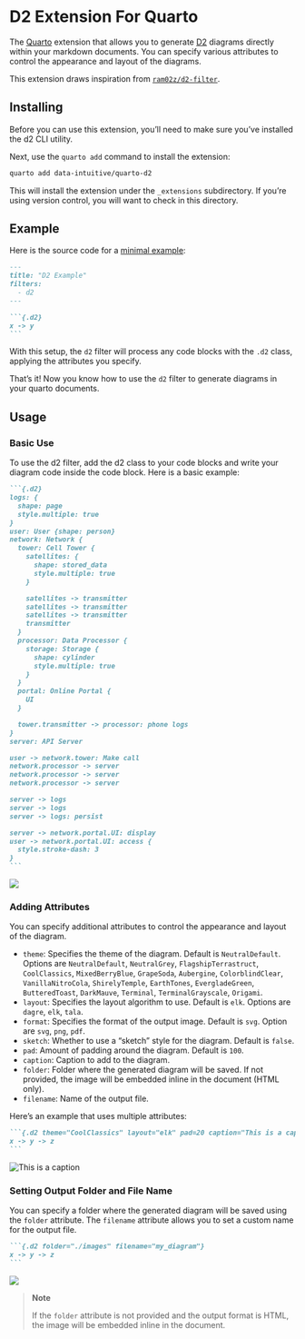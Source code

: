 # D2 Extension For Quarto

The [Quarto](https://quarto.org) extension that allows you to generate
[D2](https://d2lang.com) diagrams directly within your markdown
documents. You can specify various attributes to control the appearance
and layout of the diagrams.

This extension draws inspiration from
[`ram02z/d2-filter`](https://github.com/ram02z/d2-filter).

## Installing

Before you can use this extension, you’ll need to make sure you’ve
installed the d2 CLI utility.

Next, use the `quarto add` command to install the extension:

``` bash
quarto add data-intuitive/quarto-d2
```

This will install the extension under the `_extensions` subdirectory. If
you’re using version control, you will want to check in this directory.

## Example

Here is the source code for a [minimal example](example.qmd):

```` markdown
---
title: "D2 Example"
filters:
  - d2
---

```{.d2}
x -> y
```
````

With this setup, the `d2` filter will process any code blocks with the
`.d2` class, applying the attributes you specify.

That’s it! Now you know how to use the `d2` filter to generate diagrams
in your quarto documents.

## Usage

### Basic Use

To use the d2 filter, add the d2 class to your code blocks and write
your diagram code inside the code block. Here is a basic example:

```` markdown
```{.d2}
logs: {
  shape: page
  style.multiple: true
}
user: User {shape: person}
network: Network {
  tower: Cell Tower {
    satellites: {
      shape: stored_data
      style.multiple: true
    }

    satellites -> transmitter
    satellites -> transmitter
    satellites -> transmitter
    transmitter
  }
  processor: Data Processor {
    storage: Storage {
      shape: cylinder
      style.multiple: true
    }
  }
  portal: Online Portal {
    UI
  }

  tower.transmitter -> processor: phone logs
}
server: API Server

user -> network.tower: Make call
network.processor -> server
network.processor -> server
network.processor -> server

server -> logs
server -> logs
server -> logs: persist

server -> network.portal.UI: display
user -> network.portal.UI: access {
  style.stroke-dash: 3
}
```
````

![](./images/diagram-1.svg)

### Adding Attributes

You can specify additional attributes to control the appearance and
layout of the diagram.

- `theme`: Specifies the theme of the diagram. Default is
  `NeutralDefault`. Options are `NeutralDefault`, `NeutralGrey`,
  `FlagshipTerrastruct`, `CoolClassics`, `MixedBerryBlue`, `GrapeSoda`,
  `Aubergine`, `ColorblindClear`, `VanillaNitroCola`, `ShirelyTemple`,
  `EarthTones`, `EvergladeGreen`, `ButteredToast`, `DarkMauve`,
  `Terminal`, `TerminalGrayscale`, `Origami`.
- `layout`: Specifies the layout algorithm to use. Default is `elk`.
  Options are `dagre`, `elk`, `tala`.
- `format`: Specifies the format of the output image. Default is `svg`.
  Option are `svg`, `png`, `pdf`.
- `sketch`: Whether to use a “sketch” style for the diagram. Default is
  `false`.
- `pad`: Amount of padding around the diagram. Default is `100`.
- `caption`: Caption to add to the diagram.
- `folder`: Folder where the generated diagram will be saved. If not
  provided, the image will be embedded inline in the document (HTML
  only).
- `filename`: Name of the output file.

Here’s an example that uses multiple attributes:

```` markdown
```{.d2 theme="CoolClassics" layout="elk" pad=20 caption="This is a caption"}
x -> y -> z
```
````

![This is a caption](./images/diagram-2.svg)

### Setting Output Folder and File Name

You can specify a folder where the generated diagram will be saved using
the `folder` attribute. The `filename` attribute allows you to set a
custom name for the output file.

```` markdown
```{.d2 folder="./images" filename="my_diagram"}
x -> y -> z
```
````

![](./images/my_diagram.svg)

<div>

> **Note**
>
> If the `folder` attribute is not provided and the output format is
> HTML, the image will be embedded inline in the document.

</div>
